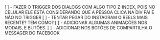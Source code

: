 [ ] -  FAZER O TRIGGER DOS DIALOGS COM ALGO TIPO Z-INDEX, POIS NO CELULAR ELE ESTÁ CONSIDERANDO QUE A PESSOA CLICA NA DIV PAI E NÃO NO TRIGGER
[ ] - TENTAR PEGAR DO INSTAGRAM O REELS MAIS RECENTE? TEM COMO?
[ ] - ADICIONAR ALGUMAS ANIMAÇÕES NOS MODAIS, E BUTÕES.
[ ] - ADICIONAR NOS BOTÕES DE COMPARTILHA O MESSAGER DO FACEBOOK